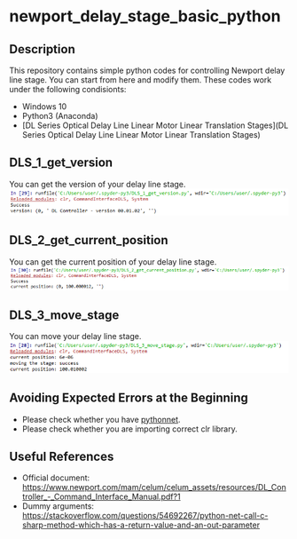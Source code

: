 # newport_delay_stage_basic_python

## Description
This repository contains simple python codes for controlling Newport delay line stage. You can start from here and modify them. These codes work under the following condisionts:
- Windows 10
- Python3 (Anaconda)
- [DL Series Optical Delay Line Linear Motor Linear Translation Stages](DL Series Optical Delay Line Linear Motor Linear Translation Stages)

## DLS_1_get_version
You can get the version of your delay line stage.
<img src="https://github.com/ksonod/newport_delay_stage_basic_python/blob/master/dls1.PNG" width="700px">

## DLS_2_get_current_position
You can get the current position of your delay line stage.
<img src="https://github.com/ksonod/newport_delay_stage_basic_python/blob/master/dls2.PNG" width="700px">

## DLS_3_move_stage
You can move your delay line stage.
<img src="https://github.com/ksonod/newport_delay_stage_basic_python/blob/master/dls3.PNG" width="700px">

## Avoiding Expected Errors at the Beginning
- Please check whether you have [pythonnet](https://pypi.org/project/pythonnet/).
- Please check whether you are importing correct clr library.

## Useful References
- Official document: https://www.newport.com/mam/celum/celum_assets/resources/DL_Controller_-_Command_Interface_Manual.pdf?1
- Dummy arguments: https://stackoverflow.com/questions/54692267/python-net-call-c-sharp-method-which-has-a-return-value-and-an-out-parameter
